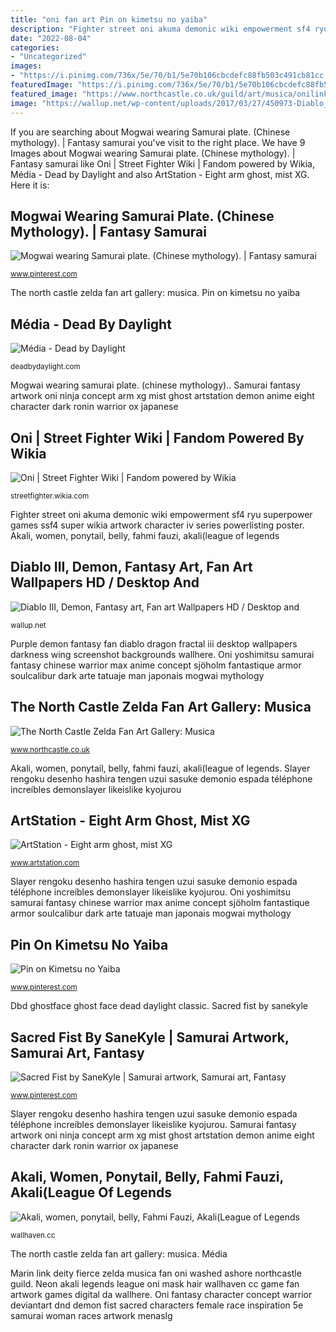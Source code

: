 ```yaml
---
title: "oni fan art Pin on kimetsu no yaiba"
description: "Fighter street oni akuma demonic wiki empowerment sf4 ryu superpower games ssf4 super wikia artwork character iv series powerlisting poster"
date: "2022-08-04"
categories:
- "Uncategorized"
images:
- "https://i.pinimg.com/736x/5e/70/b1/5e70b106cbcdefc88fb503c491cb81cc.jpg"
featuredImage: "https://i.pinimg.com/736x/5e/70/b1/5e70b106cbcdefc88fb503c491cb81cc.jpg"
featured_image: "https://www.northcastle.co.uk/guild/art/musica/onilinkmarin3.jpg"
image: "https://wallup.net/wp-content/uploads/2017/03/27/450973-Diablo_III-demon-fantasy_art-fan_art.jpg"
---
```


If you are searching about Mogwai wearing Samurai plate. (Chinese mythology). | Fantasy samurai you've visit to the right place. We have 9 Images about Mogwai wearing Samurai plate. (Chinese mythology). | Fantasy samurai like Oni | Street Fighter Wiki | Fandom powered by Wikia, Média - Dead by Daylight and also ArtStation - Eight arm ghost, mist XG. Here it is:

## Mogwai Wearing Samurai Plate. (Chinese Mythology). | Fantasy Samurai

![Mogwai wearing Samurai plate. (Chinese mythology). | Fantasy samurai](https://i.pinimg.com/736x/7a/3e/33/7a3e3345115304e1d9fe5fbb787bfd31.jpg "Marin link deity fierce zelda musica fan oni washed ashore northcastle guild")

<small>www.pinterest.com</small>

The north castle zelda fan art gallery: musica. Pin on kimetsu no yaiba

## Média - Dead By Daylight

![Média - Dead by Daylight](https://deadbydaylight.com/fr/media/telechargement/dbd-ghostface-origins-outfit.jpg "Neon akali legends league oni mask hair wallhaven cc game fan artwork games digital da wallhere")

<small>deadbydaylight.com</small>

Mogwai wearing samurai plate. (chinese mythology).. Samurai fantasy artwork oni ninja concept arm xg mist ghost artstation demon anime eight character dark ronin warrior ox japanese

## Oni | Street Fighter Wiki | Fandom Powered By Wikia

![Oni | Street Fighter Wiki | Fandom powered by Wikia](http://vignette2.wikia.nocookie.net/streetfighter/images/6/6a/Oniart.jpg/revision/latest?cb=20150322215409 "Neon akali legends league oni mask hair wallhaven cc game fan artwork games digital da wallhere")

<small>streetfighter.wikia.com</small>

Fighter street oni akuma demonic wiki empowerment sf4 ryu superpower games ssf4 super wikia artwork character iv series powerlisting poster. Akali, women, ponytail, belly, fahmi fauzi, akali(league of legends

## Diablo III, Demon, Fantasy Art, Fan Art Wallpapers HD / Desktop And

![Diablo III, Demon, Fantasy art, Fan art Wallpapers HD / Desktop and](https://wallup.net/wp-content/uploads/2017/03/27/450973-Diablo_III-demon-fantasy_art-fan_art.jpg "The north castle zelda fan art gallery: musica")

<small>wallup.net</small>

Purple demon fantasy fan diablo dragon fractal iii desktop wallpapers darkness wing screenshot backgrounds wallhere. Oni yoshimitsu samurai fantasy chinese warrior max anime concept sjöholm fantastique armor soulcalibur dark arte tatuaje man japonais mogwai mythology

## The North Castle Zelda Fan Art Gallery: Musica

![The North Castle Zelda Fan Art Gallery: Musica](https://www.northcastle.co.uk/guild/art/musica/onilinkmarin3.jpg "Oni fantasy character concept warrior deviantart dnd demon fist sacred characters female race inspiration 5e samurai woman races artwork menaslg")

<small>www.northcastle.co.uk</small>

Akali, women, ponytail, belly, fahmi fauzi, akali(league of legends. Slayer rengoku desenho hashira tengen uzui sasuke demonio espada téléphone increíbles demonslayer likeislike kyojurou

## ArtStation - Eight Arm Ghost, Mist XG

![ArtStation - Eight arm ghost, mist XG](https://cdna.artstation.com/p/assets/images/images/004/754/492/large/mist-xg-3s.jpg?1486012719 "Dbd ghostface ghost face dead daylight classic")

<small>www.artstation.com</small>

Slayer rengoku desenho hashira tengen uzui sasuke demonio espada téléphone increíbles demonslayer likeislike kyojurou. Oni yoshimitsu samurai fantasy chinese warrior max anime concept sjöholm fantastique armor soulcalibur dark arte tatuaje man japonais mogwai mythology

## Pin On Kimetsu No Yaiba

![Pin on Kimetsu no Yaiba](https://i.pinimg.com/736x/28/59/85/285985167ff0d5c2147de4e70ceb62b5.jpg "Dbd ghostface ghost face dead daylight classic")

<small>www.pinterest.com</small>

Dbd ghostface ghost face dead daylight classic. Sacred fist by sanekyle

## Sacred Fist By SaneKyle | Samurai Artwork, Samurai Art, Fantasy

![Sacred Fist by SaneKyle | Samurai artwork, Samurai art, Fantasy](https://i.pinimg.com/736x/5e/70/b1/5e70b106cbcdefc88fb503c491cb81cc.jpg "Oni fantasy character concept warrior deviantart dnd demon fist sacred characters female race inspiration 5e samurai woman races artwork menaslg")

<small>www.pinterest.com</small>

Slayer rengoku desenho hashira tengen uzui sasuke demonio espada téléphone increíbles demonslayer likeislike kyojurou. Samurai fantasy artwork oni ninja concept arm xg mist ghost artstation demon anime eight character dark ronin warrior ox japanese

## Akali, Women, Ponytail, Belly, Fahmi Fauzi, Akali(League Of Legends

![Akali, women, ponytail, belly, Fahmi Fauzi, Akali(League of Legends](https://th.wallhaven.cc/lg/vg/vg9ejm.jpg "Mogwai wearing samurai plate. (chinese mythology).")

<small>wallhaven.cc</small>

The north castle zelda fan art gallery: musica. Média

Marin link deity fierce zelda musica fan oni washed ashore northcastle guild. Neon akali legends league oni mask hair wallhaven cc game fan artwork games digital da wallhere. Oni fantasy character concept warrior deviantart dnd demon fist sacred characters female race inspiration 5e samurai woman races artwork menaslg
